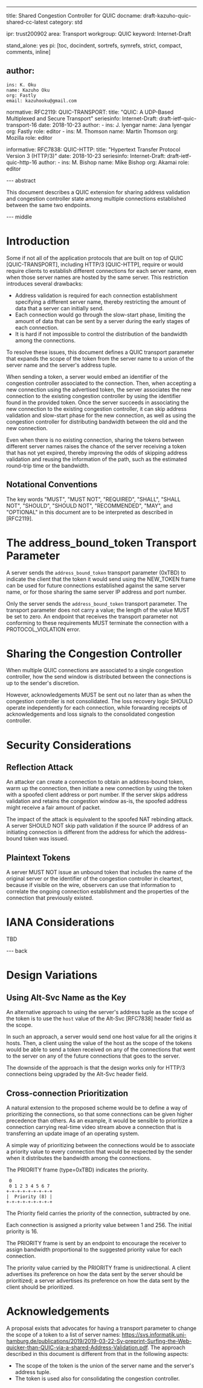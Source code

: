 ---
title: Shared Congestion Controller for QUIC
docname: draft-kazuho-quic-shared-cc-latest
category: std

ipr: trust200902
area: Transport
workgroup: QUIC
keyword: Internet-Draft

stand_alone: yes
pi: [toc, docindent, sortrefs, symrefs, strict, compact, comments, inline]

author:
  -
    ins: K. Oku
    name: Kazuho Oku
    org: Fastly
    email: kazuhooku@gmail.com

normative:
  RFC2119:
  QUIC-TRANSPORT:
    title: "QUIC: A UDP-Based Multiplexed and Secure Transport"
    seriesinfo:
      Internet-Draft: draft-ietf-quic-transport-16
    date: 2018-10-23
    author:
      -
        ins: J. Iyengar
        name: Jana Iyengar
        org: Fastly
        role: editor
      -
        ins: M. Thomson
        name: Martin Thomson
        org: Mozilla
        role: editor

informative:
  RFC7838:
  QUIC-HTTP:
    title: "Hypertext Transfer Protocol Version 3 (HTTP/3)"
    date: 2018-10-23
    seriesinfo:
      Internet-Draft: draft-ietf-quic-http-16
    author:
      -
        ins: M. Bishop
        name: Mike Bishop
        org: Akamai
        role: editor

--- abstract

This document describes a QUIC extension for sharing address validation and
congestion controller state among multiple connections established between the
same two endpoints.

--- middle

# Introduction

Some if not all of the application protocols that are built on top of QUIC
[QUIC-TRANSPORT], including HTTP/3 [QUIC-HTTP], require or would require
clients to establish different connections for each server name, even when those
server names are hosted by the same server.  This restriction introduces several
drawbacks:

* Address validation is required for each connection establishment specifying a
  different server name, thereby restricting the amount of data that a server
  can initially send.
* Each connection would go through the slow-start phase, limiting the amount of
  data that can be sent by a server during the early stages of each connection.
* It is hard if not impossible to control the distribution of the bandwidth
  among the connections.

To resolve these issues, this document defines a QUIC transport parameter that
expands the scope of the token from the server name to a union of the server
name and the server's address tuple.

When sending a token, a server would embed an identifier of the congestion
controller associated to the connection.  Then, when accepting a new connection
using the advertised token, the server associates the new connection to the
existing congestion controller by using the identifier found in the provided
token.  Once the server succeeds in associating the new connection to the
existing congestion controller, it can skip address validation and slow-start
phase for the new connection, as well as using the congestion controller for
distributing bandwidth between the old and the new connection.

Even when there is no existing connection, sharing the tokens between different
server names raises the chance of the server receiving a token that has not yet
expired, thereby improving the odds of skipping address validation and reusing
the information of the path, such as the estimated round-trip time or the
bandwidth.

## Notational Conventions

The key words "MUST", "MUST NOT", "REQUIRED", "SHALL", "SHALL NOT", "SHOULD",
"SHOULD NOT", "RECOMMENDED", "MAY", and "OPTIONAL" in this document are to be
interpreted as described in [RFC2119].

# The address_bound_token Transport Parameter

A server sends the `address_bound_token` transport parameter (0xTBD) to
indicate the client that the token it would send using the NEW_TOKEN frame can
be used for future connections established against the same server name, or for
those sharing the same server IP address and port number.

Only the server sends the `address_bound_token` transport parameter.  The
transport parameter does not carry a value; the length of the value MUST be set
to zero.  An endpoint that receives the transport parameter not conforming to
these requirements MUST terminate the connection with a PROTOCOL_VIOLATION
error.

# Sharing the Congestion Controller

When multiple QUIC connections are associated to a single congestion controller,
how the send window is distributed between the connections is up to the sender's
discretion.

However, acknowledgements MUST be sent out no later than as when the congestion
controller is not consolidated.  The loss recovery logic SHOULD operate
independently for each connection, while forwarding receipts of acknowledgements
and loss signals to the consolidated congestion controller.

# Security Considerations

## Reflection Attack

An attacker can create a connection to obtain an address-bound token, warm up
the connection, then initiate a new connection by using the token with a
spoofed client address or port number.  If the server skips address validation
and retains the congestion window as-is, the spoofed address might receive a
fair amount of packet.

The impact of the attack is equivalent to the spoofed NAT rebinding attack.  A
server SHOULD NOT skip path validation if the source IP address of an initiating
connection is different from the address for which the address-bound token was
issued.

## Plaintext Tokens

A server MUST NOT issue an unbound token that includes the name of the original
server or the identifier of the congestion controller in cleartext, because if
visible on the wire, observers can use that information to correlate the ongoing
connection establishment and the properties of the connection that previously
existed.

# IANA Considerations

TBD

--- back

# Design Variations

## Using Alt-Svc Name as the Key

An alternative approach to using the server's address tuple as the scope of the
token is to use the `host` value of the Alt-Svc [RFC7838] header field as the
scope.

In such an approach, a server would send one host value for all the origins it
hosts.  Then, a client using the value of the host as the scope of the tokens
 would be able to send a token received on any of the connections that went to
the server on any of the future connections that goes to the server.

The downside of the approach is that the design works only for HTTP/3
connections being upgraded by the Alt-Svc header field.

## Cross-connection Prioritization

A natural extension to the proposed scheme would be to define a way of
prioritizing the connections, so that some connections can be given higher
precedence than others.  As an example, it would be sensible to prioritize a
connection carrying real-time video stream above a connection that is
transferring an update image of an operating system.

A simple way of prioritizing between the connections would be to associate a
priority value to every connection that would be respected by the sender when
it distributes the bandwidth among the connections.

The PRIORITY frame (type=0xTBD) indicates the priority.

~~~
 0
 0 1 2 3 4 5 6 7
+-+-+-+-+-+-+-+-+
|  Priority (8) |
+-+-+-+-+-+-+-+-+
~~~

The Priority field carries the priority of the connection, subtracted by one.

Each connection is assigned a priority value between 1 and 256.  The initial
priority is 16.

The PRIORITY frame is sent by an endpoint to encourage the receiver to assign
bandwidth proportional to the suggested priority value for each connection.

The priority value carried by the PRIORITY frame is unidirectional.  A client
advertises its preference on how the data sent by the server should be
prioritized; a server advertises its preference on how the data sent by the
client should be prioritized.

# Acknowledgements

A proposal exists that advocates for having a transport parameter to change the
scope of a token to a list of server names: <https://svs.informatik.uni-hamburg.de/publications/2019/2019-03-22-Sy-preprint-Surfing-the-Web-quicker-than-QUIC-via-a-shared-Address-Validation.pdf>.
The approach described in this document is different from that in the following
aspects:

* The scope of the token is the union of the server name and the server's
  address tuple.
* The token is used also for consolidating the congestion controller.
